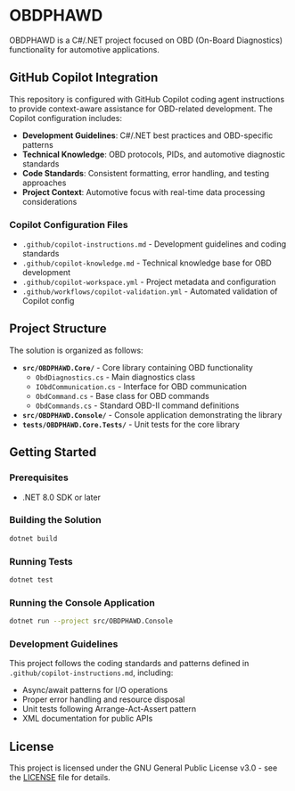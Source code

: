 # OBDPHAWD

OBDPHAWD is a C#/.NET project focused on OBD (On-Board Diagnostics) functionality for automotive applications.

## GitHub Copilot Integration

This repository is configured with GitHub Copilot coding agent instructions to provide context-aware assistance for OBD-related development. The Copilot configuration includes:

- **Development Guidelines**: C#/.NET best practices and OBD-specific patterns
- **Technical Knowledge**: OBD protocols, PIDs, and automotive diagnostic standards  
- **Code Standards**: Consistent formatting, error handling, and testing approaches
- **Project Context**: Automotive focus with real-time data processing considerations

### Copilot Configuration Files

- `.github/copilot-instructions.md` - Development guidelines and coding standards
- `.github/copilot-knowledge.md` - Technical knowledge base for OBD development
- `.github/copilot-workspace.yml` - Project metadata and configuration
- `.github/workflows/copilot-validation.yml` - Automated validation of Copilot config

## Project Structure

The solution is organized as follows:

- **`src/OBDPHAWD.Core/`** - Core library containing OBD functionality
  - `ObdDiagnostics.cs` - Main diagnostics class
  - `IObdCommunication.cs` - Interface for OBD communication
  - `ObdCommand.cs` - Base class for OBD commands
  - `ObdCommands.cs` - Standard OBD-II command definitions
- **`src/OBDPHAWD.Console/`** - Console application demonstrating the library
- **`tests/OBDPHAWD.Core.Tests/`** - Unit tests for the core library

## Getting Started

### Prerequisites
- .NET 8.0 SDK or later

### Building the Solution
```bash
dotnet build
```

### Running Tests
```bash
dotnet test
```

### Running the Console Application
```bash
dotnet run --project src/OBDPHAWD.Console
```

### Development Guidelines
This project follows the coding standards and patterns defined in `.github/copilot-instructions.md`, including:
- Async/await patterns for I/O operations
- Proper error handling and resource disposal
- Unit tests following Arrange-Act-Assert pattern
- XML documentation for public APIs

## License

This project is licensed under the GNU General Public License v3.0 - see the [LICENSE](LICENSE) file for details.
